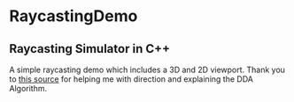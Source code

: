 # RaycastingDemo
## Raycasting Simulator in C++

A simple raycasting demo which includes a 3D and 2D viewport.
Thank you to [this source](https://lodev.org/cgtutor/raycasting.html) for helping me with direction and explaining the DDA Algorithm.
